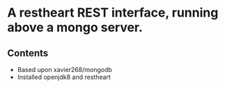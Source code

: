 # A restheart REST interface, running above a mongo server.

## Contents

* Based upon xavier268/mongodb
* Installed openjdk8 and restheart
